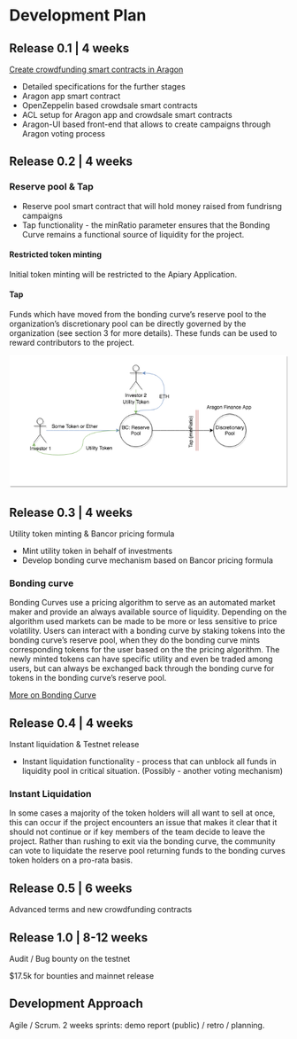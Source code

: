 # Development Plan

## **Release 0.1 \| 4 weeks**

[Create crowdfunding smart contracts in Aragon](https://4ire-labs.gitbook.io/apiary/development-plan/0-1)

* Detailed specifications for the further stages
* Aragon app smart contract 
* OpenZeppelin based crowdsale smart contracts
* ACL setup for Aragon app and crowdsale smart contracts
* Aragon-UI based front-end that allows to create campaigns through Aragon voting process

## **Release 0.2 \| 4 weeks**

### Reserve pool & Tap

* Reserve pool smart contract that will hold money raised from fundrisng campaigns
* Tap functionality - the minRatio parameter ensures that the Bonding Curve remains a functional source of liquidity for the project.

#### Restricted token minting

Initial token minting will be restricted to the Apiary Application.

#### Tap

Funds which have moved from the bonding curve’s reserve pool to the organization’s discretionary pool can be directly governed by the organization \(see section 3 for more details\). These funds can be used to reward contributors to the project.

![](../.gitbook/assets/apiary.png)

## **Release 0.3 \| 4 weeks**

Utility token minting & Bancor pricing formula

* Mint utility token in behalf of investments
* Develop bonding curve mechanism based on Bancor pricing formula

### Bonding curve

Bonding Curves use a pricing algorithm to serve as an automated market maker and provide an always available source of liquidity. Depending on the algorithm used markets can be made to be more or less sensitive to price volatility. Users can interact with a bonding curve by staking tokens into the bonding curve’s reserve pool, when they do the bonding curve mints corresponding tokens for the user based on the the pricing algorithm. The newly minted tokens can have specific utility and even be traded among users, but can always be exchanged back through the bonding curve for tokens in the bonding curve’s reserve pool.

[More on Bonding Curve](https://dgov.gitbook.io/report/radical-markets/curation-markets-and-bonding-curve)

## **Release 0.4 \| 4 weeks**

Instant liquidation & Testnet release

* Instant liquidation functionality - process that can unblock all funds in liquidity pool in critical situation. \(Possibly - another voting mechanism\) 

### Instant Liquidation

In some cases a majority of the token holders will all want to sell at once, this can occur if the project encounters an issue that makes it clear that it should not continue or if key members of the team decide to leave the project. Rather than rushing to exit via the bonding curve, the community can vote to liquidate the reserve pool returning funds to the bonding curves token holders on a pro-rata basis.

## **Release 0.5 \| 6 weeks**

Advanced terms and new crowdfunding contracts

## **Release 1.0 \| 8-12 weeks**

Audit / Bug bounty on the testnet

$17.5k for bounties and mainnet release

## Development Approach

Agile / Scrum. 2 weeks sprints: demo report \(public\) / retro / planning.


